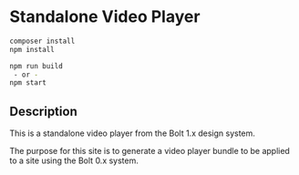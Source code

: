 # Standalone Video Player

```bash
composer install
npm install

npm run build
 - or -
npm start
```

## Description

This is a standalone video player from the Bolt 1.x design system.
 
The purpose for this site is to generate a video player bundle to be applied to a site using the Bolt 0.x system. 
